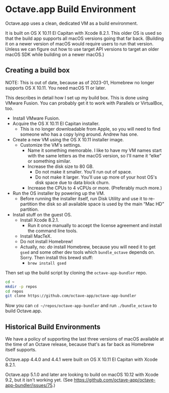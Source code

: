 # Octave.app Build Environment

Octave.app uses a clean, dedicated VM as a build environment.

It is built on OS X 10.11 El Capitan with Xcode 8.2.1.
This older OS is used so that the build app supports all macOS versions going that far back.
(Building it on a newer version of macOS would require users to run that version.
Unless we can figure out how to use target API versions to target an older macOS SDK while building on a newer macOS.)

## Creating a build box

NOTE: This is out of date, because as of 2023-01, Homebrew no longer supports OS X 10.11. You need macOS 11 or later.

This describes in detail how I set up my build box.
This is done using VMware Fusion.
You can probably get it to work with Parallels or VirtualBox, too.

* Install VMware Fusion.
* Acquire the OS X 10.11 El Capitan installer.
  * This is no longer downloadable from Apple, so you will need to find someone who has a copy lying around. Andrew has one.
* Create a new VM using the OS X 10.11 installer image.
  * Customize the VM's settings.
    * Name it something memorable. I like to have my VM names start with the same letters as the macOS version, so I'll name it “elke” or something similar.
    * Increase the disk size to 80 GB.
      * Do not make it smaller. You'll run out of space.
      * Do not make it larger. You'll use up more of your host OS's disk space due to data block churn.
    * Increase the CPUs to 4 vCPUs or more. (Preferably much more.)
* Run the OS installer by powering up the VM.
  * Before running the installer itself, run Disk Utility and use it to re-partition the disk so all available space is used by the main “Mac HD” partition.
* Install stuff on the guest OS.
  * Install Xcode 8.2.1.
    * Run it once manually to accept the license agreement and install the command line tools.
  * Install MacTeX.
  * Do not install Homebrew!
  * Actually, no: *do* install Homebrew, because you will need it to get `gsed` and some other dev tools which `bundle_octave` depends on. Sorry. Then install this brewd stuff:
    * `brew install gsed`

Then set up the build script by cloning the `octave-app-bundler` repo.

```bash
cd ~
mkdir -p repos
cd repos
git clone https://github.com/octave-app/octave-app-bundler
```

Now you can `cd ~/repos/octave-app-bundler` and run `./bundle_octave` to build Octave.app.

## Historical Build Environments

We have a policy of supporting the last three versions of macOS available at the time of an Octave release, because that's as far back as Homebrew itself supports.

Octave.app 4.4.0 and 4.4.1 were built on OS X 10.11 El Capitan with Xcode 8.2.1.

Octave.app 5.1.0 and later are looking to build on macOS 10.12 with Xcode 9.2, but it isn't working yet. (See <https://github.com/octave-app/octave-app-bundler/issues/75>.)
